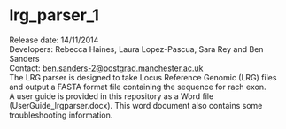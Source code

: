 lrg_parser_1
============
Release date: 14/11/2014  
Developers: Rebecca Haines, Laura Lopez-Pascua, Sara Rey and Ben Sanders  
Contact: ben.sanders-2@postgrad.manchester.ac.uk  
The LRG parser is designed to take Locus Reference Genomic (LRG) files and output a FASTA format file containing the sequence for rach exon.  
A user guide is provided in this repository as a Word file (UserGuide_lrgparser.docx). This word document also contains some troubleshooting information.

